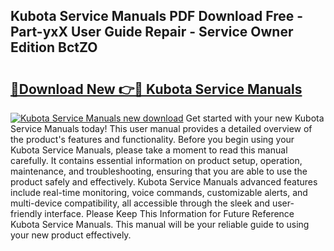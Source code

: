 ## Kubota Service Manuals PDF Download Free - Part-yxX User Guide Repair - Service Owner Edition BctZO

# <h2><a href="http://bc87506.oget.top/?id=Kubota+Service+Manuals">🔗Download New 👉🔴 Kubota Service Manuals</a></h2>

[![Kubota Service Manuals new download](https://i.imgur.com/5g1atiW.png)](http://bc87506.oget.top/?id=Kubota+Service+Manuals)
Get started with your new Kubota Service Manuals today! This user manual provides a detailed overview of the product's features and functionality. Before you begin using your Kubota Service Manuals, please take a moment to read this manual carefully. It contains essential information on product setup, operation, maintenance, and troubleshooting, ensuring that you are able to use the product safely and effectively. Kubota Service Manuals advanced features include real-time monitoring, voice commands, customizable alerts, and multi-device compatibility, all accessible through the sleek and user-friendly interface. Please Keep This Information for Future Reference Kubota Service Manuals. This manual will be your reliable guide to using your new product effectively.
